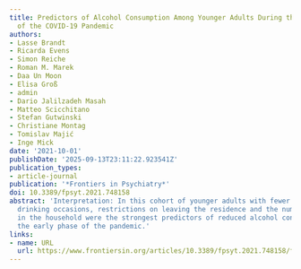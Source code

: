 ```yaml
---
title: Predictors of Alcohol Consumption Among Younger Adults During the First Phase
  of the COVID-19 Pandemic
authors:
- Lasse Brandt
- Ricarda Evens
- Simon Reiche
- Roman M. Marek
- Daa Un Moon
- Elisa Groß
- admin
- Dario Jalilzadeh Masah
- Matteo Scicchitano
- Stefan Gutwinski
- Christiane Montag
- Tomislav Majić
- Inge Mick
date: '2021-10-01'
publishDate: '2025-09-13T23:11:22.923541Z'
publication_types:
- article-journal
publication: '*Frontiers in Psychiatry*'
doi: 10.3389/fpsyt.2021.748158
abstract: 'Interpretation: In this cohort of younger adults with fewer celebratory
  drinking occasions, restrictions on leaving the residence and the number of persons
  in the household were the strongest predictors of reduced alcohol consumption during
  the early phase of the pandemic.'
links:
- name: URL
  url: https://www.frontiersin.org/articles/10.3389/fpsyt.2021.748158/full
---
```

